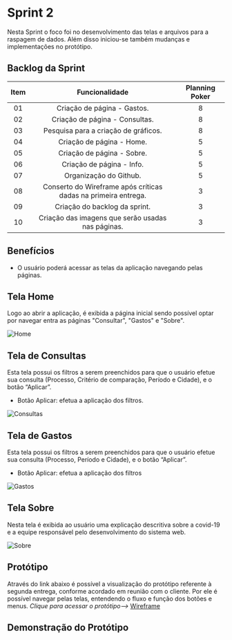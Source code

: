 # Sprint 2

Nesta Sprint o foco foi no desenvolvimento das telas e arquivos para a raspagem de dados. Além disso iniciou-se também mudanças e implementações no protótipo.

## Backlog da Sprint
| Item | Funcionalidade | Planning Poker |
| :--: | :--------------: | :-------------: |
|  01  | Criação de página - Gastos. | 8 |
|  02  | Criação de página - Consultas. | 8 |
|  03  | Pesquisa para a criação de gráficos. | 8 |
|  04  | Criação de página - Home. | 5 |
|  05  | Criação de página - Sobre. | 5 |
|  06  | Criação de página - Info. | 5 |
|  07  | Organização do Github. | 5 |
|  08  | Conserto do Wireframe após críticas dadas na primeira entrega. | 3 |
|  09  | Criação do backlog da sprint. | 3 |
|  10  | Criação das imagens que serão usadas nas páginas. | 3 |

## Benefícios
* O usuário poderá acessar as telas da aplicação navegando pelas páginas.

## Tela Home
Logo ao abrir a aplicação, é exibida a página inicial sendo possível optar por navegar entra as páginas "Consultar", "Gastos" e "Sobre".

![Home](https://user-images.githubusercontent.com/112987836/233815652-fe74f450-3b65-44f6-81de-cbe7c9dfe95e.png)

## Tela de Consultas
Esta tela possui os filtros a serem preenchidos para que o usuário efetue sua consulta (Processo, Critério de comparação, Período e Cidade), e o botão “Aplicar”.
* Botão Aplicar: efetua a aplicação dos filtros.

![Consultas](https://user-images.githubusercontent.com/112987836/233815681-be50528a-f9e8-403e-8876-92e814977484.png)

## Tela de Gastos
Esta tela possui os filtros a serem preenchidos para que o usuário efetue sua consulta (Processo, Período e Cidade), e o botão “Aplicar”.
* Botão Aplicar: efetua a aplicação dos filtros

![Gastos](https://user-images.githubusercontent.com/112987836/233815704-e90b9217-c023-44c6-a22e-b7127ad5c2a3.png)

## Tela Sobre
Nesta tela é exibida ao usuário uma explicação descritiva sobre a covid-19 e a equipe responsável pelo desenvolvimento do sistema web. 

![Sobre](https://user-images.githubusercontent.com/112987836/233815723-01c01a31-0077-458b-8a4e-bb983641cfc0.png)

## Protótipo 

Através do link abaixo é possível a visualização do protótipo referente à segunda entrega, conforme acordado em reunião com o cliente. Por ele é possível navegar pelas telas, entendendo o fluxo e função dos botões e menus.
*Clique para acessar o protótipo-->* <a href="https://www.figma.com/file/rZNHxy0Y2YroAdpvJrnTCW/Novo-wireframe?node-id=0-1&t=NtriIn4teNayw0Re-0"> Wireframe </a>

## Demonstração do Protótipo

